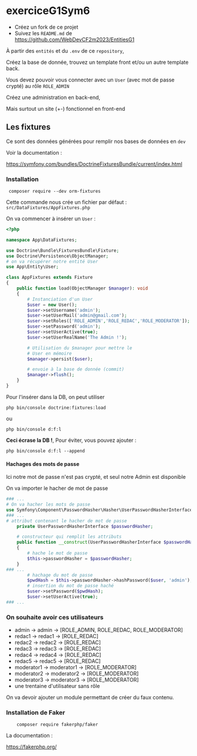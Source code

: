 # exerciceG1Sym6

- Créez un fork de ce projet
- Suivez les `README.md` de https://github.com/WebDevCF2m2023/EntitiesG1

À partir des `entités` et du `.env` de ce `repository`,

Créez la base de donnée, trouvez un template front et/ou un autre template back.

Vous devez pouvoir vous connecter avec un `User` (avec mot de passe crypté) au rôle `ROLE_ADMIN`

Créez une administration en back-end,

Mais surtout un site (+-) fonctionnel en front-end

## Les fixtures

Ce sont des données générées pour remplir nos bases de données en `dev`

Voir la documentation : 

https://symfony.com/bundles/DoctrineFixturesBundle/current/index.html

### Installation

     composer require --dev orm-fixtures

Cette commande nous crée un fichier par défaut : `src/DataFixtures/AppFixtures.php`

On va commencer à insérer un `User` :

```php
<?php

namespace App\DataFixtures;

use Doctrine\Bundle\FixturesBundle\Fixture;
use Doctrine\Persistence\ObjectManager;
# on va récupérer notre entité User
use App\Entity\User;

class AppFixtures extends Fixture
{
    public function load(ObjectManager $manager): void
    {
        # Instanciation d'un User
        $user = new User();
        $user->setUsername('admin');
        $user->setUserMail('admin@gmail.com');
        $user->setRoles(['ROLE_ADMIN','ROLE_REDAC','ROLE_MODERATOR']);
        $user->setPassword('admin');
        $user->setUserActive(true);
        $user->setUserRealName('The Admin !');

        # Utilisation du $manager pour mettre le
        # User en mémoire
        $manager->persist($user);

        # envoie à la base de donnée (commit)
        $manager->flush();
    }
}

```

Pour l'insérer dans la DB, on peut utiliser

    php bin/console doctrine:fixtures:load

ou

    php bin/console d:f:l

**Ceci écrase la DB !**, Pour éviter, vous pouvez ajouter :

    php bin/console d:f:l --append

#### Hachages des mots de passe

Ici notre mot de passe n'est pas crypté, et seul notre Admin est disponible

On va importer le hacher de mot de passe

```php
### ...
# On va hacher les mots de passe
use Symfony\Component\PasswordHasher\Hasher\UserPasswordHasherInterface;
### ...
# attribut contenant le hacher de mot de passe
    private UserPasswordHasherInterface $passwordHasher;

    # constructeur qui remplit les attributs
    public function __construct(UserPasswordHasherInterface $passwordHasher)
    {
        # hache le mot de passe
        $this->passwordHasher = $passwordHasher;
    }
### ...
        # hachage du mot de passe
        $pwdHash = $this->passwordHasher->hashPassword($user, 'admin');
        # insertion du mot de passe haché
        $user->setPassword($pwdHash);
        $user->setUserActive(true);
### ...

```


### On souhaite avoir ces utilisateurs

- admin -> admin -> [ROLE_ADMIN, ROLE_REDAC, ROLE_MODERATOR]
- redac1 -> redac1 -> [ROLE_REDAC]
- redac2 -> redac2 -> [ROLE_REDAC]
- redac3 -> redac3 -> [ROLE_REDAC]
- redac4 -> redac4 -> [ROLE_REDAC]
- redac5 -> redac5 -> [ROLE_REDAC]
- moderator1 -> moderator1 -> [ROLE_MODERATOR]
- moderator2 -> moderator2 -> [ROLE_MODERATOR]
- moderator3 -> moderator3 -> [ROLE_MODERATOR]
- une trentaine d'utilisateur sans rôle

On va devoir ajouter un module permettant de créer du faux contenu.

### Installation de Faker

        composer require fakerphp/faker

La documentation :

https://fakerphp.org/


